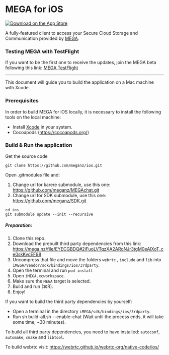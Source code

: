 MEGA for iOS
===============

[![Download on the App Store](https://linkmaker.itunes.apple.com/en-us/badge-lrg.svg?releaseDate=2013-11-26&kind=iossoftware&bubble=ios_apps)](https://apps.apple.com/app/mega/id706857885?mt=8)

A fully-featured client to access your Secure Cloud Storage and Communication provided by [MEGA](https://mega.nz).

### Testing MEGA with TestFlight

If you want to be the first one to receive the updates, join the MEGA beta following this link: [MEGA TestFlight](https://testflight.apple.com/join/4x1P5Tnx)

---

This document will guide you to build the application on a Mac machine with Xcode.

### Prerequisites
In order to build MEGA for iOS locally, it is necessary to install the following tools on the local machine:

- Install [Xcode](https://itunes.apple.com/app/xcode/id497799835?mt=12) in your system.
- Cocoapods (https://cocoapods.org/)



### Build & Run the application

Get the source code

```
git clone https://github.com/meganz/ios.git
```

Open .gitmodules file and:
1. Change url for karere submodule, use this one: https://github.com/meganz/MEGAchat.git
2. Change url for SDK submodule, use this one: https://github.com/meganz/SDK.git

```
cd ios
git submodule update --init --recursive
```

##### Preparation:
1. Clone this repo.
2. Download the prebuilt third party dependencies from this link: https://mega.nz/file/EYECGBDQ#2iFuoLVTqzXA2ARoNJr3tgM0eAlXoT_ce0skKycEF98
3. Uncompress that file and move the folders `webrtc` , `include` and `lib` into `iMEGA/Vendor/sdk/bindings/ios/3rdparty`.
4. Open the terminal and run `pod install`
5. Open `iMEGA.xcworkspace`.
6. Make sure the `MEGA` target is selected.
7. Build and run (⌘R).
8. Enjoy!

If you want to build the third party dependencies by yourself: 
- Open a terminal in the directory `iMEGA/sdk/bindings/ios/3rdparty`. 
- Run sh build-all.sh --enable-chat (Wait until the process ends, it will take some time, ~30 minutes). 

To build all third party dependencies, you need to have installed: `autoconf`, `automake`, `cmake` and `libtool`. 

To build webrtc visit: https://webrtc.github.io/webrtc-org/native-code/ios/
